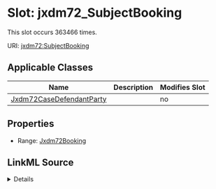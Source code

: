 

# Slot: jxdm72_SubjectBooking




This slot occurs 363466 times.


URI: [jxdm72:SubjectBooking](http://release.niem.gov/niem/domains/jxdm/7.2/SubjectBooking)



<!-- no inheritance hierarchy -->





## Applicable Classes

| Name | Description | Modifies Slot |
| --- | --- | --- |
| [Jxdm72CaseDefendantParty](../classes/Jxdm72CaseDefendantParty.md) |  |  no  |







## Properties

* Range: [Jxdm72Booking](../classes/Jxdm72Booking.md)







## LinkML Source

<details>

```yaml
name: jxdm72_SubjectBooking
from_schema: okns:scales-kg
rank: 1000
slot_uri: jxdm72:SubjectBooking
alias: jxdm72_SubjectBooking
domain_of:
- jxdm72_CaseDefendantParty
range: jxdm72_Booking

```
</details>